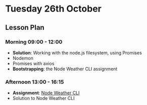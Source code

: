 # Tuesday 26th October

## Lesson Plan

### Morning 09:00 - 12:00

+ **Solution**: Working with the node.js filesystem, using Promises
+ Nodemon
+ Promises with axios
+ **Bootstrapping**: the Node Weather CLI assignment

### Afternoon 13:00 - 16:15

+ **Assignment**: [Node Weather CLI](https://github.com/DigitalCareerInstitute/Node-WeatherCLI)
+ Solution to Node Weather CLI